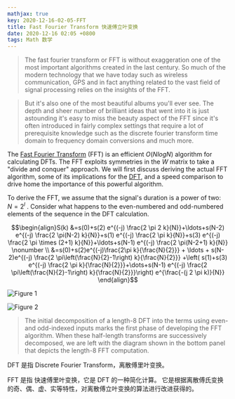 ```yaml
---
mathjax: true
key: 2020-12-16-02-05-FFT
title: Fast Fourier Transform 快速傅立叶变换
date: 2020-12-16 02:05 +0800
tags: Math 数学
---
```


> The fast fourier transform or FFT is without exaggeration one of the most important algorithms created in the last century. So much of the modern technology that we have today such as wireless communication, GPS and in fact anything related to the vast field of signal processing relies on the insights of the FFT.

> But it's also one of the most beautiful albums you'll ever see. The depth and sheer number of brilliant ideas that went into it is just astounding it's easy to miss the beauty aspect of the FFT since it's often introduced in fairly complex settings that require a lot of prerequisite knowledge such as the discrete fourier transform time domain to frequency domain conversions and much more.

The [Fast Fourier Transform](https://eng.libretexts.org/Bookshelves/Electrical_Engineering/Signal_Processing_and_Modeling/Book%3A_Signals_and_Systems_(Baraniuk_et_al.)/13%3A_Capstone_Signal_Processing_Topics/13.02%3A_The_Fast_Fourier_Transform_(FFT)) (FFT) is an efficient $O(NlogN)$ algorithm for calculating DFTs. The FFT exploits symmetries in the $W$ matrix to take a "divide and conquer" approach. We will first discuss deriving the actual FFT algorithm, some of its implications for the [DFT](https://cnx.org/contents/d2CEAGW5@15.4:nkErv5ik#eqn1), and a speed comparison to drive home the importance of this powerful algorithm.

To derive the FFT, we assume that the signal's duration is a power of two:  $N=2^l$ . Consider what happens to the even-numbered and odd-numbered elements of the sequence in the DFT calculation.

$$\begin{align}S(k) &=s(0)+s(2) e^{(-j) \frac{2 \pi 2 k}{N}}+\ldots+s(N-2) e^{(-j) \frac{2 \pi(N-2) k}{N}}+s(1) e^{(-j) \frac{2 \pi k}{N}}+s(3) e^{(-j) \frac{2 \pi \times (2+1) k}{N}}+\ldots+s(N-1) e^{(-j) \frac{2 \pi(N-2+1) k}{N}} \nonumber \\ &=s(0)+s(2)e^{(-j)\frac{2\pi k}{\frac{N}{2}}} + \ldots + s(N-2)e^{(-j) \frac{2 \pi\left(\frac{N}{2}-1\right) k}{\frac{N}{2}}} +\left( s(1)+s(3) e^{(-j) \frac{2 \pi k}{\frac{N}{2}}}+\dots+s(N-1) e^{(-j) \frac{2 \pi\left(\frac{N}{2}-1\right) k}{\frac{N}{2}}}\right) e^{\frac{-(j 2 \pi k)}{N}} \end{align}$$

![Figure 1](https://tenetai.com/iclass/dft1.jpg)

![Figure 2](https://tenetai.com/iclass/dft2.jpg)

> The initial decomposition of a length-8 DFT into the terms using even- and odd-indexed inputs marks the first phase of developing the FFT algorithm. When these half-length transforms are successively decomposed, we are left with the diagram shown in the bottom panel that depicts the length-8 FFT computation.

DFT 是指 Discrete Fourier Transform，离散傅里叶变换。

FFT 是指 快速傅里叶变换，它是 DFT 的一种简化计算。
它是根据离散傅氏变换的奇、偶、虚、实等特性，对离散傅立叶变换的算法进行改进获得的。

<!--more-->
